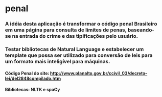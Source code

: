 # penal

### A idéia desta aplicação é transformar o código penal Brasileiro em uma página para consulta de limites de penas, baseando-se na entrada do crime e das tipificações pelo usuário.

### Testar bibliotecas de Natural Language e estabelecer um template que possa ser utilizado para conversão de leis para um formato mais inteligível para máquinas.

#### Código Penal do site: http://www.planalto.gov.br/ccivil_03/decreto-lei/del2848compilado.htm
#### Bibliotecas: NLTK e spaCy
